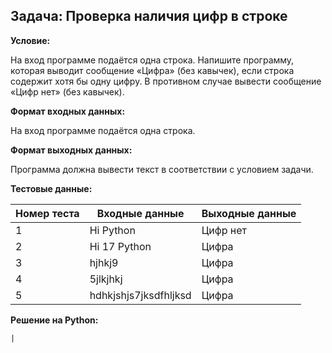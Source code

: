 ## Задача: Проверка наличия цифр в строке

**Условие:**

На вход программе подаётся одна строка. Напишите программу, которая выводит сообщение «Цифра» (без кавычек), если строка содержит хотя бы одну цифру. В противном случае вывести сообщение «Цифр нет» (без кавычек).

**Формат входных данных:**

На вход программе подаётся одна строка.

**Формат выходных данных:**

Программа должна вывести текст в соответствии с условием задачи.

**Тестовые данные:**

| Номер теста | Входные данные          | Выходные данные |
|-------------|------------------------|-----------------|
| 1           | Hi Python              | Цифр нет        |
| 2           | Hi 17 Python           | Цифра           |
| 3           | hjhkj9                 | Цифра           |
| 4           | 5jlkjhkj               | Цифра           |
| 5           | hdhkjshjs7jksdfhljksd  | Цифра           |

**Решение на Python:**

    |